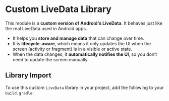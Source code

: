 # Custom LiveData Library

This module is a **custom version of Android's LiveData**. It behaves just like the real LiveData used in Android apps.

- It helps you **store and manage data** that can change over time.
- It is **lifecycle-aware**, which means it only updates the UI when the screen (activity or fragment) is in a visible or active state.
- When the data changes, it **automatically notifies the UI**, so you don’t need to update the screen manually.


##  Library Import

To use this custom `LiveData` library in your project, add the following to your `build.gradle`:


 
 
